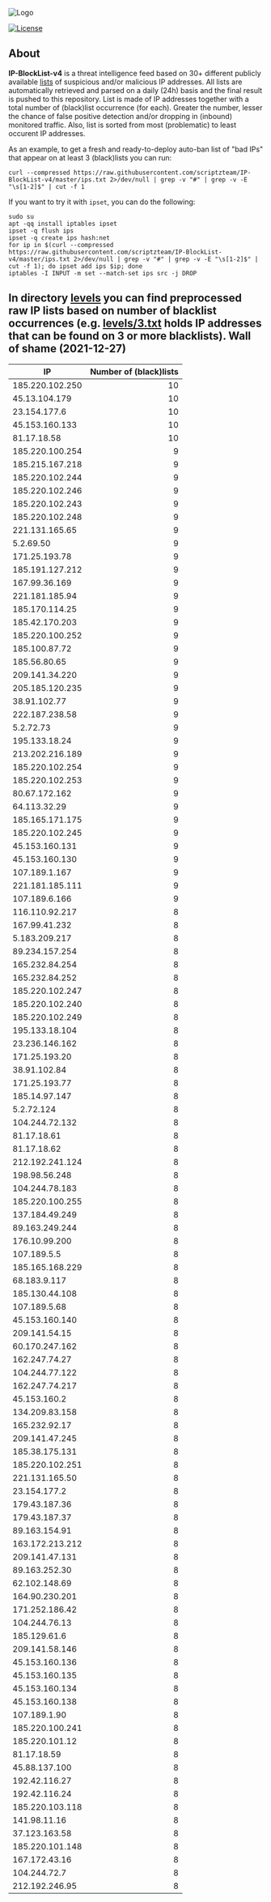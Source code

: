 ![Logo](https://i.imgur.com/PyKLAe7.png)

[![License](https://img.shields.io/badge/license-The_Unlicense-red.svg)](https://unlicense.org/)

About
----

**IP-BlockList-v4** is a threat intelligence feed based on 30+ different publicly available [lists](https://github.com/stamparm/maltrail) of suspicious and/or malicious IP addresses. All lists are automatically retrieved and parsed on a daily (24h) basis and the final result is pushed to this repository. List is made of IP addresses together with a total number of (black)list occurrence (for each). Greater the number, lesser the chance of false positive detection and/or dropping in (inbound) monitored traffic. Also, list is sorted from most (problematic) to least occurent IP addresses.

As an example, to get a fresh and ready-to-deploy auto-ban list of "bad IPs" that appear on at least 3 (black)lists you can run:

```
curl --compressed https://raw.githubusercontent.com/scriptzteam/IP-BlockList-v4/master/ips.txt 2>/dev/null | grep -v "#" | grep -v -E "\s[1-2]$" | cut -f 1
```

If you want to try it with `ipset`, you can do the following:

```
sudo su
apt -qq install iptables ipset
ipset -q flush ips
ipset -q create ips hash:net
for ip in $(curl --compressed https://raw.githubusercontent.com/scriptzteam/IP-BlockList-v4/master/ips.txt 2>/dev/null | grep -v "#" | grep -v -E "\s[1-2]$" | cut -f 1); do ipset add ips $ip; done
iptables -I INPUT -m set --match-set ips src -j DROP
```

In directory [levels](levels) you can find preprocessed raw IP lists based on number of blacklist occurrences (e.g. [levels/3.txt](levels/3.txt) holds IP addresses that can be found on 3 or more blacklists).
Wall of shame (2021-12-27)
----

|IP|Number of (black)lists|
|---|--:|
185.220.102.250|10
45.13.104.179|10
23.154.177.6|10
45.153.160.133|10
81.17.18.58|10
185.220.100.254|9
185.215.167.218|9
185.220.102.244|9
185.220.102.246|9
185.220.102.243|9
185.220.102.248|9
221.131.165.65|9
5.2.69.50|9
171.25.193.78|9
185.191.127.212|9
167.99.36.169|9
221.181.185.94|9
185.170.114.25|9
185.42.170.203|9
185.220.100.252|9
185.100.87.72|9
185.56.80.65|9
209.141.34.220|9
205.185.120.235|9
38.91.102.77|9
222.187.238.58|9
5.2.72.73|9
195.133.18.24|9
213.202.216.189|9
185.220.102.254|9
185.220.102.253|9
80.67.172.162|9
64.113.32.29|9
185.165.171.175|9
185.220.102.245|9
45.153.160.131|9
45.153.160.130|9
107.189.1.167|9
221.181.185.111|9
107.189.6.166|9
116.110.92.217|8
167.99.41.232|8
5.183.209.217|8
89.234.157.254|8
165.232.84.254|8
165.232.84.252|8
185.220.102.247|8
185.220.102.240|8
185.220.102.249|8
195.133.18.104|8
23.236.146.162|8
171.25.193.20|8
38.91.102.84|8
171.25.193.77|8
185.14.97.147|8
5.2.72.124|8
104.244.72.132|8
81.17.18.61|8
81.17.18.62|8
212.192.241.124|8
198.98.56.248|8
104.244.78.183|8
185.220.100.255|8
137.184.49.249|8
89.163.249.244|8
176.10.99.200|8
107.189.5.5|8
185.165.168.229|8
68.183.9.117|8
185.130.44.108|8
107.189.5.68|8
45.153.160.140|8
209.141.54.15|8
60.170.247.162|8
162.247.74.27|8
104.244.77.122|8
162.247.74.217|8
45.153.160.2|8
134.209.83.158|8
165.232.92.17|8
209.141.47.245|8
185.38.175.131|8
185.220.102.251|8
221.131.165.50|8
23.154.177.2|8
179.43.187.36|8
179.43.187.37|8
89.163.154.91|8
163.172.213.212|8
209.141.47.131|8
89.163.252.30|8
62.102.148.69|8
164.90.230.201|8
171.252.186.42|8
104.244.76.13|8
185.129.61.6|8
209.141.58.146|8
45.153.160.136|8
45.153.160.135|8
45.153.160.134|8
45.153.160.138|8
107.189.1.90|8
185.220.100.241|8
185.220.101.12|8
81.17.18.59|8
45.88.137.100|8
192.42.116.27|8
192.42.116.24|8
185.220.103.118|8
141.98.11.16|8
37.123.163.58|8
185.220.101.148|8
167.172.43.16|8
104.244.72.7|8
212.192.246.95|8
